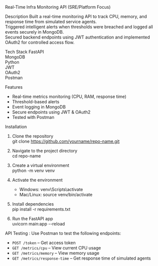  Real-Time Infra Monitoring API (SRE/Platform Focus)

Description
Built a real-time monitoring API to track CPU, memory, and response time from simulated service agents.  
Triggered intelligent alerts when thresholds were breached and logged all events securely in MongoDB.  
Secured backend endpoints using JWT authentication and implemented OAuth2 for controlled access flow.

Tech Stack
FastAPI  
MongoDB  
Python  
JWT  
OAuth2  
Postman  

Features
- Real-time metrics monitoring (CPU, RAM, response time)
- Threshold-based alerts
- Event logging in MongoDB
- Secure endpoints using JWT & OAuth2
- Tested with Postman


Installation
1. Clone the repository  
   git clone https://github.com/yourname/repo-name.git

2. Navigate to the project directory  
   cd repo-name

3. Create a virtual environment  
   python -m venv venv

4. Activate the environment  
   - Windows: venv\Scripts\activate 
   - Mac/Linux: source venv/bin/activate

5. Install dependencies  
   pip install -r requirements.txt

6. Run the FastAPI app  
   uvicorn main:app --reload

 API Testing :
Use Postman to test the following endpoints:
- `POST /token` – Get access token
- `GET /metrics/cpu` – View current CPU usage
- `GET /metrics/memory` – View memory usage
- `GET /metrics/response-time` – Get response time of simulated agents
